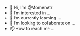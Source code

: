 - 👋 Hi, I’m @MomenAtr
- 👀 I’m interested in ...
- 🌱 I’m currently learning ...
- 💞️ I’m looking to collaborate on ...
- 📫 How to reach me ...

<!---
MomenAtr/MomenAtr is a ✨ special ✨ repository because its `README.md` (this file) appears on your GitHub profile.
You can click the Preview link to take a look at your changes.
--->
